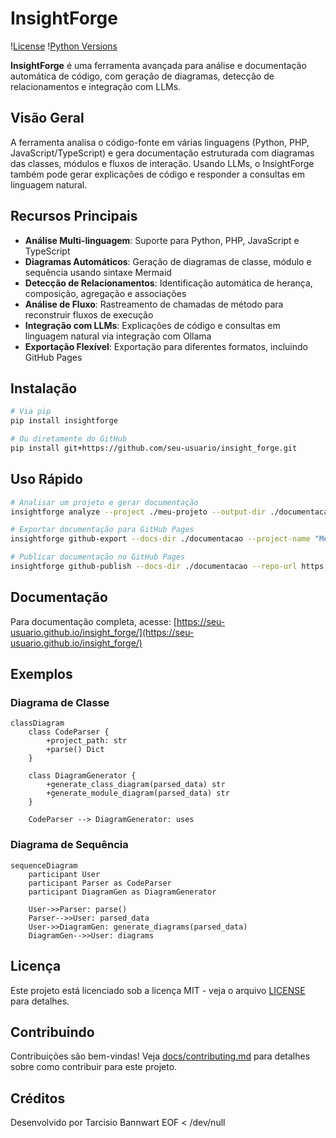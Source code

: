 # InsightForge

\![License](https://img.shields.io/badge/license-MIT-blue)
\![Python Versions](https://img.shields.io/badge/python-3.8%20%7C%203.9%20%7C%203.10-blue)

**InsightForge** é uma ferramenta avançada para análise e documentação automática de código, com geração de diagramas, detecção de relacionamentos e integração com LLMs.

## Visão Geral

A ferramenta analisa o código-fonte em várias linguagens (Python, PHP, JavaScript/TypeScript) e gera documentação estruturada com diagramas das classes, módulos e fluxos de interação. Usando LLMs, o InsightForge também pode gerar explicações de código e responder a consultas em linguagem natural.

## Recursos Principais

- **Análise Multi-linguagem**: Suporte para Python, PHP, JavaScript e TypeScript
- **Diagramas Automáticos**: Geração de diagramas de classe, módulo e sequência usando sintaxe Mermaid
- **Detecção de Relacionamentos**: Identificação automática de herança, composição, agregação e associações
- **Análise de Fluxo**: Rastreamento de chamadas de método para reconstruir fluxos de execução
- **Integração com LLMs**: Explicações de código e consultas em linguagem natural via integração com Ollama
- **Exportação Flexível**: Exportação para diferentes formatos, incluindo GitHub Pages

## Instalação

```bash
# Via pip
pip install insightforge

# Ou diretamente do GitHub
pip install git+https://github.com/seu-usuario/insight_forge.git
```

## Uso Rápido

```bash
# Analisar um projeto e gerar documentação
insightforge analyze --project ./meu-projeto --output-dir ./documentacao

# Exportar documentação para GitHub Pages
insightforge github-export --docs-dir ./documentacao --project-name "Meu Projeto"

# Publicar documentação no GitHub Pages
insightforge github-publish --docs-dir ./documentacao --repo-url https://github.com/usuario/repo --project-name "Meu Projeto" --setup-actions
```

## Documentação

Para documentação completa, acesse: [https://seu-usuario.github.io/insight_forge/](https://seu-usuario.github.io/insight_forge/)

## Exemplos

### Diagrama de Classe

```mermaid
classDiagram
    class CodeParser {
        +project_path: str
        +parse() Dict
    }
    
    class DiagramGenerator {
        +generate_class_diagram(parsed_data) str
        +generate_module_diagram(parsed_data) str
    }
    
    CodeParser --> DiagramGenerator: uses
```

### Diagrama de Sequência

```mermaid
sequenceDiagram
    participant User
    participant Parser as CodeParser
    participant DiagramGen as DiagramGenerator
    
    User->>Parser: parse()
    Parser-->>User: parsed_data
    User->>DiagramGen: generate_diagrams(parsed_data)
    DiagramGen-->>User: diagrams
```

## Licença

Este projeto está licenciado sob a licença MIT - veja o arquivo [LICENSE](LICENSE) para detalhes.

## Contribuindo

Contribuições são bem-vindas\! Veja [docs/contributing.md](docs/contributing.md) para detalhes sobre como contribuir para este projeto.

## Créditos

Desenvolvido por Tarcisio Bannwart
EOF < /dev/null